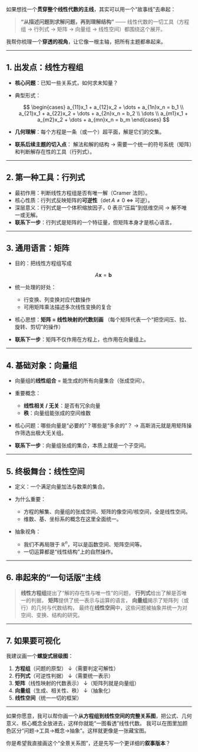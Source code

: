 如果想找一个**贯穿整个线性代数的主线**，其实可以用一个“故事线”去串起：

> **“从描述问题到求解问题，再到理解结构”**
> —— 线性代数的一切工具（方程组 → 行列式 → 矩阵 → 向量组 → 线性空间）都围绕这个展开。

我帮你梳理一个**穿透的视角**，让它像一根主轴，把所有主题都串起来。

---

## 1. 出发点：**线性方程组**

* **核心问题**：已知一些关系式，如何求未知量？
* 典型形式：

  $$
  \begin{cases}
  a_{11}x_1 + a_{12}x_2 + \dots + a_{1n}x_n = b_1 \\
  a_{21}x_1 + a_{22}x_2 + \dots + a_{2n}x_n = b_2 \\
  \dots \\
  a_{m1}x_1 + a_{m2}x_2 + \dots + a_{mn}x_n = b_m
  \end{cases}
  $$
* **几何理解**：每个方程是一条（或一个）超平面，解是它们的交集。
* **联系后续主题的切入点**：
  解法和解的结构 → 需要一个统一的符号系统（矩阵）和判断解存在性的工具（行列式）。

---

## 2. 第一种工具：**行列式**

* 最初作用：判断线性方程组是否有唯一解（Cramer 法则）。
* 核心性质：行列式反映矩阵的**可逆性**（$\det A \neq 0$ ⇔ 可逆）。
* 深层意义：行列式是一个体积缩放因子，0 表示“压扁”到低维空间 → 解不唯一或无解。
* **联系下一步**：行列式是矩阵的一个特征量，但矩阵本身才是核心语言。

---

## 3. 通用语言：**矩阵**

* 目的：把线性方程组写成

  $$
  A\mathbf{x} = \mathbf{b}
  $$
* 统一处理的好处：

  * 行变换、列变换对应代数操作
  * 可用矩阵乘法描述多次线性变换的复合
* 核心思想：**矩阵 = 线性映射的代数刻画**
  （每个矩阵代表一个“把空间压、拉、旋转、剪切”的操作）
* **联系下一步**：矩阵不仅作用在方程上，也作用在向量组上。

---

## 4. 基础对象：**向量组**

* 向量组的**线性组合** = 能生成的所有向量集合（张成空间）。
* 重要概念：

  * **线性相关 / 无关**：是否有冗余向量
  * **秩**：向量组能张成的空间维数
* 核心问题：哪些向量是“必要的”？哪些是“多余的”？
  → 高斯消元就是用矩阵操作筛选出极大无关组。
* **联系下一步**：向量组张成的集合，本质上就是一个子空间。

---

## 5. 终极舞台：**线性空间**

* 定义：一个满足向量加法与数乘的集合。
* 为什么重要：

  * 方程的解集、向量组的张成空间、矩阵的像空间/核空间，全是线性空间。
  * 维数、基、坐标系的概念在这里全面统一。
* 抽象视角：

  * 我们不再局限于 $\mathbb{R}^n$，可以是函数空间、矩阵空间等。
  * 一切运算都是“线性结构”上的自然操作。

---

## 6. 串起来的“一句话版”主线

> **线性方程组**提出了“解的存在性与唯一性”的问题，
> **行列式**给出了解是否唯一的判据，
> **矩阵**提供了统一表示与运算的语言，
> **向量组**揭示了矩阵列（或行）的几何与代数结构，
> 最终在**线性空间**中，这些问题被抽象并统一为对空间、变换、结构的研究。

---

## 7. 如果要可视化

我建议画一个**螺旋式层级图**：

1. **方程组**（问题的原型）
   ↓（需要判定可解性）
2. **行列式**（可逆性判据）
   ↓（需要统一表示）
3. **矩阵**（线性映射的代数表示）
   ↓（矩阵列就是向量组）
4. **向量组**（生成、相关性、秩）
   ↓（抽象化）
5. **线性空间**（统一一切的框架）

---

如果你愿意，我可以帮你画一个**从方程组到线性空间的完整关系图**，把公式、几何意义、核心概念全放进去，这样你就能“一图看透”线性代数。
我可以在图里加颜色区分“问题→工具→概念→抽象”。这样就更像是一张藏宝图。

你是希望我直接画这个“全景关系图”，还是先写一个更详细的**叙事版本**？

